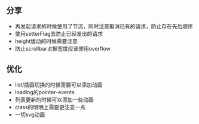 ## 分享

- 再发起请求的时候使用了节流，同时注意取消已有的请求，防止存在先后顺序
- 使用setterFlag去防止已经发出的请求
- height缓动的时候需要注意
- 防止scrollbar占据宽度应该使用overflow

## 优化

- list/插画切换的时候需要可以添加动画
- loading的pointer-events
- 列表更新的时候可以添加一些动画
- class的明明上需要更注意一点
- 一切svg动画